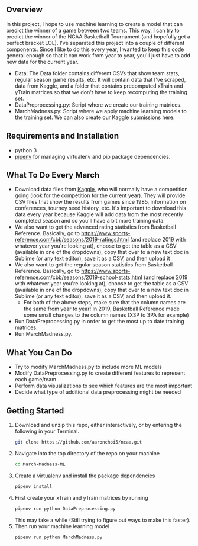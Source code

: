 ## Overview

In this project, I hope to use machine learning to create a model that can predict the winner of a game between two teams. This way, I can try to predict the winner of the NCAA Basketball Tournament (and hopefully get a perfect bracket LOL). I've separated this project into a couple of different components. Since I like to do this every year, I wanted to keep this code general enough so that it can work from year to year, you'll just have to add new data for the current year. 

* Data: The Data folder contains different CSVs that show team stats, regular season game results, etc. It will contain data that I've scraped, data from Kaggle, and a folder that contains precomputed xTrain and yTrain matrices so that we don't have to keep recomputing the training set. 
* DataPreprocessing.py: Script where we create our training matrices. 
* MarchMadness.py: Script where we apply machine learning models to the training set. We can also create our Kaggle submissions here. 

## Requirements and Installation

* python 3
* [pipenv](https://pipenv.readthedocs.io/en/latest/) for managing virtualenv and pip package dependencies.

## What To Do Every March
* Download data files from [Kaggle](https://www.kaggle.com/c/mens-machine-learning-competition-2019), who will normally have a competition going (look for the competition for the current year). They will provide CSV files that show the results from games since 1985, information on conferences, tourney seed history, etc. It's important to download this data every year because Kaggle will add data from the most recently completed season and so you'll have a bit more training data. 
* We also want to get the advanced rating statistics from Basketball Reference. Basically, go to https://www.sports-reference.com/cbb/seasons/2019-ratings.html (and replace 2019 with whatever year you're looking at), choose to get the table as a CSV (available in one of the dropdowns), copy that over to a new text doc in Sublime (or any text editor), save it as a CSV, and then upload it
* We also want to get the regular season statistics from Basketball Reference. Basically, go to https://www.sports-reference.com/cbb/seasons/2019-school-stats.html (and replace 2019 with whatever year you're looking at), choose to get the table as a CSV (available in one of the dropdowns), copy that over to a new text doc in Sublime (or any text editor), save it as a CSV, and then upload it.
    * For both of the above steps, make sure that the column names are the same from year to year! In 2019, Basketball Reference made some small changes to the column names (X3P to 3PA for example)
* Run DataPreprocessing.py in order to get the most up to date training matrices.
* Run MarchMadness.py. 

## What You Can Do
* Try to modify MarchMadness.py to include more ML models
* Modify DataPreprocessing.py to create different features to represent each game/team
* Perform data visualizations to see which features are the most important
* Decide what type of additional data preprocessing might be needed

## Getting Started
1. Download and unzip this repo, either interactively, or by entering the following in your Terminal.
    ```bash
    git clone https://github.com/aaronchoi5/ncaa.git
    ```
2. Navigate into the top directory of the repo on your machine
    ```bash
    cd March-Madness-ML
    ```
3. Create a virtualenv and install the package dependencies
    ```bash
    pipenv install
    ```
4. First create your xTrain and yTrain matrices by running 
    ```bash
    pipenv run python DataPreprocessing.py
    ```
   This may take a while (Still trying to figure out ways to make this faster).
5. Then run your machine learning model 
    ```bash
    pipenv run python MarchMadness.py
    ```
